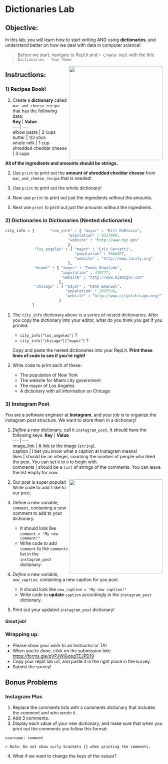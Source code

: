# Dictionaries Lab

## Objective: 
In this lab, you will learn how to start writing AND using **dictionaries**, and understand better on how we deal with data in computer science!

> Before we start, navigate to Repl.it and `+ Create Repl` with the title `Dictionaries - Your Name`


<img src="https://static.wixstatic.com/media/bb4cc9_7636144fdaa54a84a77b6c59d25dd6f8~mv2.gif" width="300" align="right">





## Instructions:

### 1) Recipes Book!

1. Create a **dictionary** called `mac_and_cheese_recipe` that has the following data:  
    **Key** | **Value**          
    --- | ---   
    elbow pasta | 2 cups         
    butter | 1/2 stick      
    whole milk | 1 cup     
    shredded cheddar cheese | 3 cups    

  **All of the ingredients and amounts should be strings.**

2. Use `print` to print out the **amount of shredded cheddar cheese** from `mac_and_cheese_recipe` that is needed!

3. Use `print` to print out the whole dictionary!

4. Now use `print` to print out just the ingredients without the amounts.

5. Next use `print` to print out just the amounts without the ingredients. 

     
### 2) Dictionaries in Dictionaries (Nested dictionaries)
```python
city_info = {		"new_york" : { "mayor" : "Bill DeBlasio",
							"population" : 8337000,
							"website" : "http://www.nyc.gov"
							},
			 "los_angeles" : { "mayor" : "Eric Garcetti",
							   "population" : 3884307,
							   "website" : "http://www.lacity.org"
							},
			 "miami" : { "mayor" : "Tomás Regalado",
					     "population" : 419777,
						 "website" : "http://www.miamigov.com"
					    },
			 "chicago" : { "mayor" : "Rahm Emanuel",
						   "population" : 2695598,
						   "website" : "http://www.cityofchicago.org/"
						}
		    }
```
1. The `city_info` dictionary above is a series of nested dictionaries. After you copy the dictionary into your editor, what do you think you get if you printed:
    - `city_info["los_angeles"]` ?
    - `city_info["chicago"]["mayor"]` ?
	
    Copy and paste the nested dictionaries into your Repl.it.
    **Print these lines of code to see if you're right!**

2. Write code to print each of these:
    - The population of New York
    - The website for Miami city government
    - The mayor of Los Angeles
    - A dictionary with all information on Chicago


### 3) Instagram Post

You are a software engineer at **Instagram**, and your job is to organize the instagram post structure. We want to store them in a dictionary!

1. *Define* a new dictionary, call it `instagram_post`, It should have the following keys:
    **Key** | **Value**          
    --- | ---   
    image_link | A link to the image (`string`).         
    caption | I bet you know what a caption at Instagram means!      
    likes | should be an integer, counting the number of people who liked the post. You can set it to `0` to begin with.   
    comments | should be a `list` of strings of the comments. You can leave the list empty for now.

<img src="https://gifimage.net/wp-content/uploads/2018/11/instagram-post-gif.gif" width="300" align="right">
    
2. Our post is super popular! Write code to add 1 like to our post.

3. Define a new variable, `comment`, containing a new comment to add to your dictionary.
    - It should look like `comment = "My new comment!"`
    - Write code to add `comment` to the `comments` list in the `instagram_post` dictionary.

4. *Define* a new variable, `new_caption`, containing a new caption for you post.
    - It should look like `new_caption = "My new caption!"`
    - Write code to **update** `caption` accordingly in the `instagram_post` dictionary.
    
5. Print out your updated `instagram_post` dictionary!



##### Great job!

### Wrapping up:
- Please show your work to an Instructor or TA!
- When you're done, click on the submission link: https://forms.gle/qVPJWiGopgTEJPD19 
- Copy your replit lab url, and paste it in the right place in the survey.
- Submit the survey!
<!--
### Wrapping up:
- Please show your work to an Instructor or TA!
- When you're done, make sure to submit the lab with the Submit button on the top right.
-->

## Bonus Problems 
### Instagram Plus
1. Replace the comments lists with a comments dictionary that includes the comment and who wrote it.
2. Add 3 comments. 
3. Display each value of your new dictionary, and make sure that when you print out the comments you follow this format:
	
 ` username: comment `
 
	> Note: Do not show curly brackets {} when printing the comments.

4. What if we want to change the keys of the values?
<!-- 

## Wrapping up:

Run the test.
- If it passes:
    - You can go on to try the challenges problems. Be sure you don't change any of the code you already wrote!
    - When you're done, make sure to submit the lab with the `Submit` button on the top right.
- If it fails:
    - Review the lab to see if you missed any steps. You need to follow the steps _exactly_ to pass.
    - If you have questions, ask a classmate, or call over an Instructor or TA!

-->
